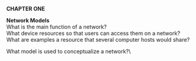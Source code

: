 **CHAPTER ONE**

 **Network Models**\
What is the main function of a network?\
What device resources so that users can access them on a network?\
What are examples a resource that several computer hosts would share?

What model is used to conceptualize a network?\



		 
         
		 
